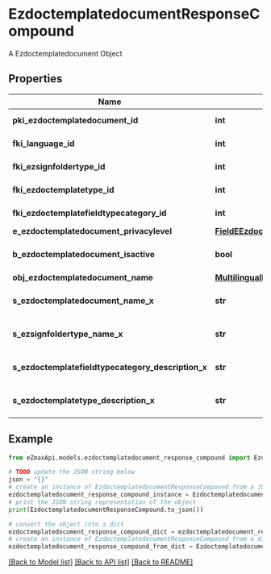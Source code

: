 # EzdoctemplatedocumentResponseCompound

A Ezdoctemplatedocument Object

## Properties

Name | Type | Description | Notes
------------ | ------------- | ------------- | -------------
**pki_ezdoctemplatedocument_id** | **int** | The unique ID of the Ezdoctemplatedocument | 
**fki_language_id** | **int** | The unique ID of the Language.  Valid values:  |Value|Description| |-|-| |1|French| |2|English| | 
**fki_ezsignfoldertype_id** | **int** | The unique ID of the Ezsignfoldertype. | [optional] 
**fki_ezdoctemplatetype_id** | **int** | The unique ID of the Ezdoctemplatetype | 
**fki_ezdoctemplatefieldtypecategory_id** | **int** | The unique ID of the Ezdoctemplatefieldtypecategory | 
**e_ezdoctemplatedocument_privacylevel** | [**FieldEEzdoctemplatedocumentPrivacylevel**](FieldEEzdoctemplatedocumentPrivacylevel.md) |  | [optional] 
**b_ezdoctemplatedocument_isactive** | **bool** | Whether the ezdoctemplatedocument is active or not | 
**obj_ezdoctemplatedocument_name** | [**MultilingualEzdoctemplatedocumentName**](MultilingualEzdoctemplatedocumentName.md) |  | 
**s_ezdoctemplatedocument_name_x** | **str** | The name of the Ezdoctemplatedocument in the language of the requester | [optional] 
**s_ezsignfoldertype_name_x** | **str** | The name of the Ezsignfoldertype in the language of the requester | [optional] 
**s_ezdoctemplatefieldtypecategory_description_x** | **str** | The description of the Ezdoctemplatefieldtypecategory in the language of the requester | 
**s_ezdoctemplatetype_description_x** | **str** | The description of the Ezdoctemplatetype in the language of the requester | 

## Example

```python
from eZmaxApi.models.ezdoctemplatedocument_response_compound import EzdoctemplatedocumentResponseCompound

# TODO update the JSON string below
json = "{}"
# create an instance of EzdoctemplatedocumentResponseCompound from a JSON string
ezdoctemplatedocument_response_compound_instance = EzdoctemplatedocumentResponseCompound.from_json(json)
# print the JSON string representation of the object
print(EzdoctemplatedocumentResponseCompound.to_json())

# convert the object into a dict
ezdoctemplatedocument_response_compound_dict = ezdoctemplatedocument_response_compound_instance.to_dict()
# create an instance of EzdoctemplatedocumentResponseCompound from a dict
ezdoctemplatedocument_response_compound_from_dict = EzdoctemplatedocumentResponseCompound.from_dict(ezdoctemplatedocument_response_compound_dict)
```
[[Back to Model list]](../README.md#documentation-for-models) [[Back to API list]](../README.md#documentation-for-api-endpoints) [[Back to README]](../README.md)


